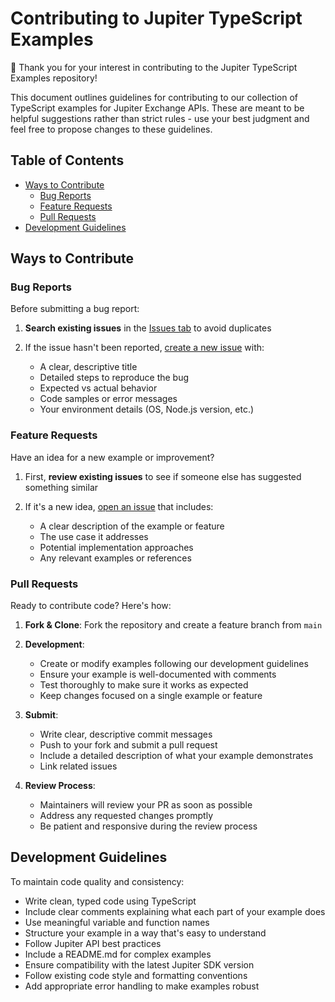 # Contributing to Jupiter TypeScript Examples

🚀 Thank you for your interest in contributing to the Jupiter TypeScript Examples repository!

This document outlines guidelines for contributing to our collection of TypeScript examples for Jupiter Exchange APIs. These are meant to be helpful suggestions rather than strict rules - use your best judgment and feel free to propose changes to these guidelines.

## Table of Contents

- [Ways to Contribute](#ways-to-contribute)
  - [Bug Reports](#bug-reports)
  - [Feature Requests](#feature-requests)
  - [Pull Requests](#pull-requests)
- [Development Guidelines](#development-guidelines)

## Ways to Contribute

### Bug Reports

Before submitting a bug report:

1. **Search existing issues** in the [Issues tab](https://github.com/Jupiter-DevRel/typescript-examples/issues) to avoid duplicates

2. If the issue hasn't been reported, [create a new issue](https://github.com/Jupiter-DevRel/typescript-examples/issues/new) with:
   - A clear, descriptive title
   - Detailed steps to reproduce the bug
   - Expected vs actual behavior
   - Code samples or error messages
   - Your environment details (OS, Node.js version, etc.)

### Feature Requests

Have an idea for a new example or improvement?

1. First, **review existing issues** to see if someone else has suggested something similar

2. If it's a new idea, [open an issue](https://github.com/0xbaseddann/jupiter-typescript-examples/issues/new) that includes:
   - A clear description of the example or feature
   - The use case it addresses
   - Potential implementation approaches
   - Any relevant examples or references

### Pull Requests

Ready to contribute code? Here's how:

1. **Fork & Clone**: Fork the repository and create a feature branch from `main`

2. **Development**:

   - Create or modify examples following our development guidelines
   - Ensure your example is well-documented with comments
   - Test thoroughly to make sure it works as expected
   - Keep changes focused on a single example or feature

3. **Submit**:

   - Write clear, descriptive commit messages
   - Push to your fork and submit a pull request
   - Include a detailed description of what your example demonstrates
   - Link related issues

4. **Review Process**:
   - Maintainers will review your PR as soon as possible
   - Address any requested changes promptly
   - Be patient and responsive during the review process

## Development Guidelines

To maintain code quality and consistency:

- Write clean, typed code using TypeScript
- Include clear comments explaining what each part of your example does
- Use meaningful variable and function names
- Structure your example in a way that's easy to understand
- Follow Jupiter API best practices
- Include a README.md for complex examples
- Ensure compatibility with the latest Jupiter SDK version
- Follow existing code style and formatting conventions
- Add appropriate error handling to make examples robust
